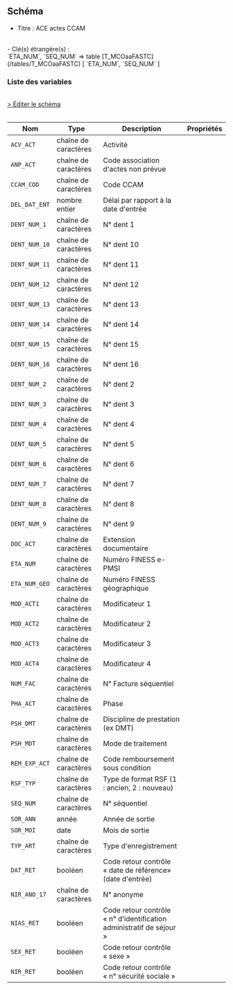 ## Schéma

- Titre : ACE actes CCAM
<br />
- Clé(s) étrangère(s) : <br />
`ETA_NUM`, `SEQ_NUM` => table [T_MCOaaFASTC](/tables/T_MCOaaFASTC) [ `ETA_NUM`, `SEQ_NUM` ]<br />

### Liste des variables
<br />
<div>
    <a href="https://gitlab.com/healthdatahub/schema-snds/edit/master/schemas/PMSI/PMSI%20MCO/T_MCOaaFMSTC.json"  
    arget="_blank" rel="noopener noreferrer">> Éditer le schéma</a>
    <OutboundLink />
</div>
<br />

Nom|Type|Description|Propriétés
-|-|-|-
`ACV_ACT`|chaîne de caractères|Activité||
`ANP_ACT`|chaîne de caractères|Code association d&#x27;actes non prévue||
`CCAM_COD`|chaîne de caractères|Code CCAM||
`DEL_DAT_ENT`|nombre entier|Délai par rapport à la date d&#x27;entrée||
`DENT_NUM_1`|chaîne de caractères|N° dent 1||
`DENT_NUM_10`|chaîne de caractères|N° dent 10||
`DENT_NUM_11`|chaîne de caractères|N° dent 11||
`DENT_NUM_12`|chaîne de caractères|N° dent 12||
`DENT_NUM_13`|chaîne de caractères|N° dent 13||
`DENT_NUM_14`|chaîne de caractères|N° dent 14||
`DENT_NUM_15`|chaîne de caractères|N° dent 15||
`DENT_NUM_16`|chaîne de caractères|N° dent 16||
`DENT_NUM_2`|chaîne de caractères|N° dent 2||
`DENT_NUM_3`|chaîne de caractères|N° dent 3||
`DENT_NUM_4`|chaîne de caractères|N° dent 4||
`DENT_NUM_5`|chaîne de caractères|N° dent 5||
`DENT_NUM_6`|chaîne de caractères|N° dent 6||
`DENT_NUM_7`|chaîne de caractères|N° dent 7||
`DENT_NUM_8`|chaîne de caractères|N° dent 8||
`DENT_NUM_9`|chaîne de caractères|N° dent 9||
`DOC_ACT`|chaîne de caractères|Extension documentaire||
`ETA_NUM`|chaîne de caractères|Numéro FINESS e-PMSI||
`ETA_NUM_GEO`|chaîne de caractères|Numéro FINESS géographique||
`MOD_ACT1`|chaîne de caractères|Modificateur 1||
`MOD_ACT2`|chaîne de caractères|Modificateur 2||
`MOD_ACT3`|chaîne de caractères|Modificateur 3||
`MOD_ACT4`|chaîne de caractères|Modificateur 4||
`NUM_FAC`|chaîne de caractères|N° Facture séquentiel||
`PHA_ACT`|chaîne de caractères|Phase||
`PSH_DMT`|chaîne de caractères|Discipline de prestation (ex DMT)||
`PSH_MDT`|chaîne de caractères|Mode de traitement||
`REM_EXP_ACT`|chaîne de caractères|Code remboursement sous condition||
`RSF_TYP`|chaîne de caractères|Type de format RSF (1 : ancien, 2 : nouveau)||
`SEQ_NUM`|chaîne de caractères|N° séquentiel||
`SOR_ANN`|année|Année de sortie||
`SOR_MOI`|date|Mois de sortie||
`TYP_ART`|chaîne de caractères|Type d&#x27;enregistrement||
`DAT_RET`|booléen|Code retour contrôle « date de référence» (date d&#x27;entrée)||
`NIR_ANO_17`|chaîne de caractères|N° anonyme||
`NIAS_RET`|booléen|Code retour contrôle « n° d’identification administratif de séjour »||
`SEX_RET`|booléen|Code retour contrôle « sexe »||
`NIR_RET`|booléen|Code retour contrôle « n° sécurité sociale »||

